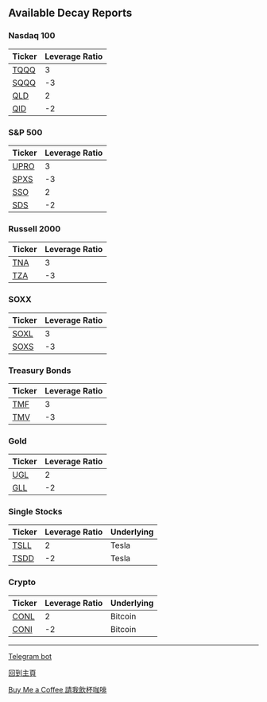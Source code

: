 ## Available Decay Reports

### Nasdaq 100

| Ticker          | Leverage Ratio |
| --------------- | -------------- |
| [TQQQ](TQQQ.md) | 3              |
| [SQQQ](SQQQ.md) | -3             |
| [QLD](QLD.md)   | 2              |
| [QID](QID.md)   | -2             |

### S&P 500

| Ticker          | Leverage Ratio |
| --------------- | -------------- |
| [UPRO](UPRO.md) | 3              |
| [SPXS](SPXS.md) | -3             |
| [SSO](SSO.md)   | 2              |
| [SDS](SDS.md)   | -2             |

### Russell 2000

| Ticker        | Leverage Ratio |
| ------------- | -------------- |
| [TNA](TNA.md) | 3              |
| [TZA](TZA.md) | -3             |

### SOXX

| Ticker        | Leverage Ratio |
| ------------- | -------------- |
| [SOXL](SOXL.md) | 3              |
| [SOXS](SOXS.md) | -3             |

### Treasury Bonds

| Ticker        | Leverage Ratio |
| ------------- | -------------- |
| [TMF](TMF.md) | 3              |
| [TMV](TMV.md) | -3             |

### Gold

| Ticker        | Leverage Ratio |
| ------------- | -------------- |
| [UGL](UGL.md) | 2              |
| [GLL](GLL.md) | -2             |

### Single Stocks

| Ticker          | Leverage Ratio | Underlying |
| --------------- | -------------- | ---------- |
| [TSLL](TSLL.md) | 2              | Tesla      |
| [TSDD](TSDD.md) | -2             | Tesla      |

### Crypto

| Ticker          | Leverage Ratio | Underlying |
| --------------- | -------------- | ---------- |
| [CONL](CONL.md) | 2              | Bitcoin    |
| [CONI](CONI.md) | -2             | Bitcoin    |

***

[Telegram bot](https://t.me/LeveragedETF_bot)

[回到主頁](https://outliersecon.github.io/Outliers-Investment/)

[Buy Me a Coffee 請我飲杯咖啡](https://buymeacoffee.com/outliersecon)
